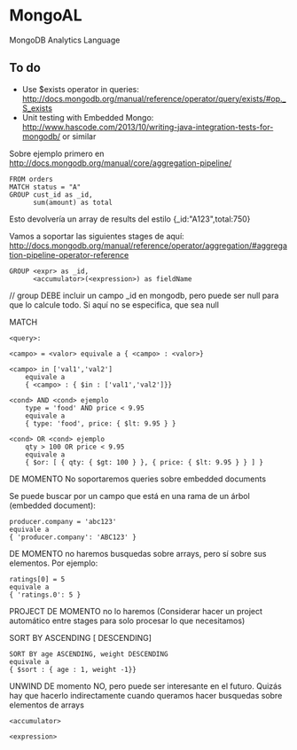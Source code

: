 MongoAL
=======

MongoDB Analytics Language

To do
-----

* Use $exists operator in queries: http://docs.mongodb.org/manual/reference/operator/query/exists/#op._S_exists
* Unit testing with Embedded Mongo: http://www.hascode.com/2013/10/writing-java-integration-tests-for-mongodb/ or similar


Sobre ejemplo primero en http://docs.mongodb.org/manual/core/aggregation-pipeline/

	FROM orders
	MATCH status = "A"
	GROUP cust_id as _id,
		  sum(amount) as total

Esto devolvería un array de results del estilo {_id:"A123",total:750}

Vamos a soportar las siguientes stages de aquí: http://docs.mongodb.org/manual/reference/operator/aggregation/#aggregation-pipeline-operator-reference

	GROUP <expr> as _id,
		  <accumulator>(<expression>) as fieldName

// group DEBE incluir un campo _id en mongodb, pero puede ser null para que lo calcule todo. Si aquí no se especifica, que sea null

MATCH <query>

	<query>:

	<campo> = <valor> equivale a { <campo> : <valor>}

	<campo> in ['val1','val2']
		equivale a
		{ <campo> : { $in : ['val1','val2']}}

	<cond> AND <cond> ejemplo
		type = 'food' AND price < 9.95
		equivale a
		{ type: 'food', price: { $lt: 9.95 } }

	<cond> OR <cond> ejemplo
		qty > 100 OR price < 9.95
		equivale a
		{ $or: [ { qty: { $gt: 100 } }, { price: { $lt: 9.95 } } ] }

DE MOMENTO No soportaremos queries sobre embedded documents

Se puede buscar por un campo que está en una rama de un árbol (embedded document):

	producer.company = 'abc123'
	equivale a
	{ 'producer.company': 'ABC123' }

DE MOMENTO no haremos busquedas sobre arrays, pero sí sobre sus elementos. Por ejemplo:

	ratings[0] = 5
	equivale a
	{ 'ratings.0': 5 }

PROJECT <pecifications>
	DE MOMENTO no lo haremos
	(Considerar hacer un project automático entre stages para solo procesar lo que necesitamos)

SORT BY <field1> ASCENDING [<field2> DESCENDING]

	SORT BY age ASCENDING, weight DESCENDING
	equivale a
	{ $sort : { age : 1, weight -1}}

UNWIND DE momento NO, pero puede ser interesante en el futuro. Quizás hay que hacerlo indirectamente cuando queramos hacer busquedas sobre elementos de arrays




	
	<accumulator>

	<expression>